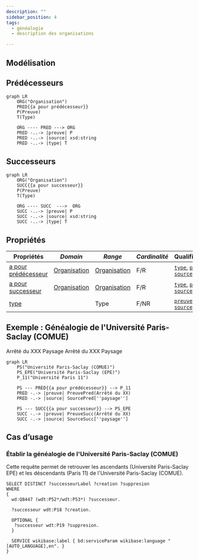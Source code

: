 ```yaml
---
description: ""
sidebar_position: 4
tags:
  - généalogie
  - description des organisations

---
```


## Modélisation

## Prédécesseurs

```mermaid
graph LR
    ORG("Organisation")
    PRED{{a pour prédécesseur}}
    P(Preuve)
    T(Type)

    ORG ---- PRED ---> ORG
    PRED -..-> |preuve| P
    PRED -..-> |source| xsd:string
    PRED -..-> |type| T
```

## Successeurs

```mermaid
graph LR
    ORG("Organisation")
    SUCC{{a pour successeur}}
    P(Preuve)
    T(Type)
    
    ORG ---- SUCC  --->  ORG
    SUCC -..-> |preuve| P
    SUCC -..-> |source| xsd:string
    SUCC -..-> |type| T
```

## Propriétés

| **Propriétés**                                                            | ***Domain***                                       | ***Range***                                                       | ***Cardinalité*** | **Qualificatifs**                                                                                                                       |
| ------------------------------------------------------------------------- | -------------------------------------------------- | ----------------------------------------------------------------- | ----------------- | --------------------------------------------------------------------------------------------------------------------------------------- |
| [a pour prédécesseur](../Ontologie/Propriétés/a%20pour%20prédécesseur.md) | [Organisation](../Ontologie/Classes/Organisation/) | [Organisation](../Ontologie/Classes/Organisation/Organisation.md) | F/R               | [`type`](../Ontologie/Propriétés/type.md), [`preuve`](../Ontologie/Propriétés/preuve.md), [`source`](../Ontologie/Propriétés/source.md) |
| [a pour successeur](../Ontologie/Propriétés/a%20pour%20successeur.md)     | [Organisation](../Ontologie/Classes/Organisation/) | [Organisation](../Ontologie/Classes/Organisation/Organisation.md) | F/R               | [`type`](../Ontologie/Propriétés/type.md), [`preuve`](../Ontologie/Propriétés/preuve.md), [`source`](../Ontologie/Propriétés/source.md) |
| [type](../Ontologie/Propriétés/type.md)                                   |                                                    | Type                                                              | F/NR              | [`preuve`](../Ontologie/Propriétés/preuve.md), [`source`](../Ontologie/Propriétés/source.md)                                            |


## Exemple : Généalogie de l'Université Paris-Saclay (COMUE)

<Claim emphase="true" property="a pour prédécesseur">
    <Statement value="Université Paris 11">
        <Qualifier property="preuve">Arrêté du XXX</Qualifier>
        <References>
            <Reference>
                <ReferenceElement property="source">Paysage</ReferenceElement>
            </Reference>
        </References>
    </Statement>
</Claim>

<Claim emphase="true" property="a pour a pour successeur">
    <Statement value="Université Paris-Saclay (EPE)">
        <Qualifier property="preuve">Arrêté du XXX</Qualifier>
        <References>
            <Reference>
                <ReferenceElement property="source">Paysage</ReferenceElement>
            </Reference>
        </References>
    </Statement>
</Claim>

```mermaid
graph LR
    PS("Université Paris-Saclay (COMUE)")
    PS_EPE("Université Paris-Saclay (EPE)")
    P_11("Université Paris 11")

    PS --- PRED{{a pour prédécesseur}} --> P_11
    PRED -.-> |preuve| PreuvePred(Arrêté du XX)
    PRED -.-> |source| SourcePred[''paysage'']

    PS --- SUCC{{a pour successeur}} --> PS_EPE
    SUCC -.-> |preuve| PreuveSucc(Arrêté du XX)
    SUCC -.-> |source| SourceSucc[''paysage'']
```

## Cas d’usage

### Établir la généalogie de l'Université Paris-Saclay (COMUE)

Cette requête permet de retrouver les ascendants (Université Paris-Saclay EPE) et les déscendants (Paris 11) de l'Université Paris-Saclay (COMUE).

```sparql
SELECT DISTINCT ?successeurLabel ?creation ?suppresion
WHERE 
{
  wd:Q8447 (wdt:P52*/wdt:P53*) ?successeur.
  
  ?successeur wdt:P18 ?creation.
  
  OPTIONAL {
   ?successeur wdt:P19 ?suppresion. 
  }
  
  SERVICE wikibase:label { bd:serviceParam wikibase:language "[AUTO_LANGUAGE],en". }
}
```
